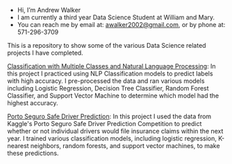 - Hi, I’m Andrew Walker
- I am currently a third year Data Science Student at William and Mary.
- You can reach me by email at: awalker2002@gmail.com, or by phone at: 571-296-3709

This is a repository to show some of the various Data Science related projects I have completed.

[Classification with Multiple Classes and Natural Language Processing](https://github.com/awwalker2002/awwalker2002/blob/b4a86f64bfba6a393683276e65fefa0764f69d78/Classification%20with%20Multiple%20Classes%20and%20Natural%20Language%20Processing.ipynb): In this project I practiced using NLP Classification models to predict labels with high accuracy. I pre-processed the data and ran various models including Logistic Regression, Decision Tree Classifier, Random Forest Classifier, and Support Vector Machine to determine which model had the highest accuracy.

[Porto Seguro Safe Driver Prediction](https://github.com/awwalker2002/awwalker2002/blob/fd1d679494900348aec79a5969972095bbeeacd8/Porto%20Seguro%20Safe%20Driver%20Prediction.ipynb): In this project I used the data from Kaggle's Porto Seguro Safe Driver Prediction Competition to predict whether or not individual drivers would file insurance claims within the next year. I trained  various classification models, including logistic regression, K-nearest neighbors, random forests, and support vector machines, to make these predictions.
<!---
awwalker2002/awwalker2002 is a ✨ special ✨ repository because its `README.md` (this file) appears on your GitHub profile.
You can click the Preview link to take a look at your changes.
--->
